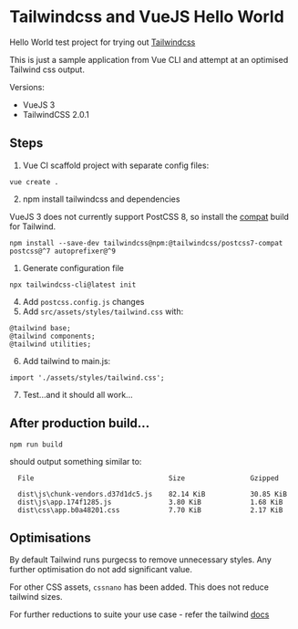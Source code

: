 # Tailwindcss and VueJS Hello World

Hello World test project for trying out [Tailwindcss](https://tailwindcss.com)

This is just a sample application from Vue CLI and attempt at an optimised Tailwind css output.

Versions:
- VueJS 3
- TailwindCSS 2.0.1

## Steps
1. Vue CI scaffold project with separate config files:
```
vue create .
```

2. npm install tailwindcss and dependencies

VueJS 3 does not currently support PostCSS 8, so install the [compat](https://tailwindcss.com/docs/installation#post-css-7-compatibility-build) build for Tailwind.

```
npm install --save-dev tailwindcss@npm:@tailwindcss/postcss7-compat postcss@^7 autoprefixer@^9
```

1. Generate configuration file
```
npx tailwindcss-cli@latest init
```

4. Add `postcss.config.js` changes
5. Add `src/assets/styles/tailwind.css` with:
```
@tailwind base;
@tailwind components;
@tailwind utilities;
```

6. Add tailwind to main.js:
```
import './assets/styles/tailwind.css';
```

7. Test...and it should all work...

## After production build...
```
npm run build
```

should output something similar to:
```
  File                                 Size                Gzipped

  dist\js\chunk-vendors.d37d1dc5.js    82.14 KiB           30.85 KiB
  dist\js\app.174f1285.js              3.80 KiB            1.68 KiB
  dist\css\app.b0a48201.css            7.70 KiB            2.17 KiB
```

## Optimisations

By default Tailwind runs purgecss to remove unnecessary styles. Any further optimisation do not add significant value.

For other CSS assets, `cssnano` has been added. This does not reduce tailwind sizes.

For further reductions to suite your use case - refer the tailwind [docs](https://tailwindcss.com/docs/optimizing-for-production)
